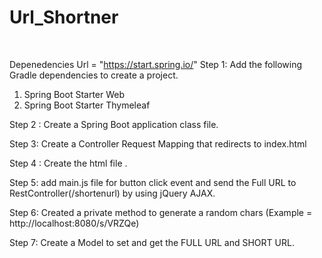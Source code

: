 ﻿# Url_Shortner
 <br>
 
Depenedencies Url = "https://start.spring.io/"
Step 1: Add the following Gradle dependencies to create a project.
1. Spring Boot Starter Web
2. Spring Boot Starter Thymeleaf<br>

Step 2 : Create a  Spring Boot application class file.

Step 3: Create a Controller Request Mapping that redirects to index.html

Step 4 : Create the html file .

Step 5: add main.js file for button click event and send the Full URL to RestController(/shortenurl) by using jQuery AJAX.

Step 6: Created a private method to generate a random chars  (Example = http://localhost:8080/s/VRZQe)

Step 7: Create a Model to set and get the FULL URL and SHORT URL.

